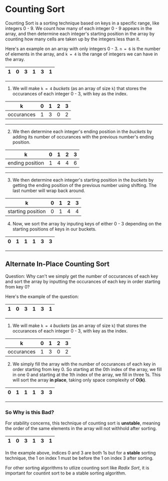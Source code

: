 # Counting Sort
Counting Sort is a sorting technique based on keys in a specific range, like integers 0 - 9. We count how many of each integer 0 - 9 appears in the array, and then determine each integer's starting position in the array by counting how many cells are taken up by the integers less than it.

Here's an example on an array with only integers 0 - 3. `n = 6` is the number of elements in the array, and `k = 4` is the range of integers we can have in the array.

|   1| 0  | 3  |1   | 3 | 1 |
|---|---|---|---|---|---|

___
1. We will make `k = 4` *buckets* (as an array of size `k`) that stores the occurances of each integer 0 - 3, with key as the index. 

|k|   0| 1  | 2  |3  
|---|---|---|---|---|
|occurances|1|3|0|2
___
2. We then determine each integer's ending position in the *buckets* by adding its number of occurances with the previous number's ending position.

|k|   0| 1  | 2  |3  
|---|---|---|---|---|
|ending position|1|4|4|6
___
3. We then determine each integer's starting position in the *buckets* by getting the ending position of the previous number using shifting. The last number will wrap back around.

|k|   0| 1  | 2  |3  
|---|---|---|---|---|
|starting position|0|1|4|4

4. Now, we sort the array by inputing keys of either 0 - 3 depending on the starting positions of keys in our buckets.

|  0| 1  | 1  |1   | 3 | 3 |
|---|---|---|---|---|---|

___
## Alternate In-Place Counting Sort
Question: Why can't we simply get the number of occurances of each key and sort the array by inputting the occurances of each key in order starting from key 0?

Here's the example of the question:

|   1| 0  | 3  |1   | 3 | 1 |
|---|---|---|---|---|---|
___
1. We will make `k = 4` *buckets* (as an array of size `k`) that stores the occurances of each integer 0 - 3, with key as the index. 

|k|   0| 1  | 2  |3  
|---|---|---|---|---|
|occurances|1|3|0|2

2. We simply fill the array with the number of occurances of each key in order starting from key 0. So starting at the 0th index of the array, we fill in one 0 and starting at the 1th index of the array, we fill in three 1s. This will sort the array **in place**, taking only space complexity of **O(k)**.  

|  0| 1  | 1  |1   | 3 | 3 |
|---|---|---|---|---|---|
___
### So Why is this Bad?
For stability concerns, this technique of counting sort is **unstable**, meaning the order of the same elements in the array will not withhold after sorting. 

|   1| 0  | 3  |1   | 3 | 1 |
|---|---|---|---|---|---|

In the example above, indices 0 and 3 are both 1s but for a **stable** sorting technique, the 1 on index 1 must be before the 1 on index 3 after sorting. 

For other sorting algorithms to utlize counting sort like *Radix Sort*, it is important for countint sort to be a stable sorting algorithm. 
